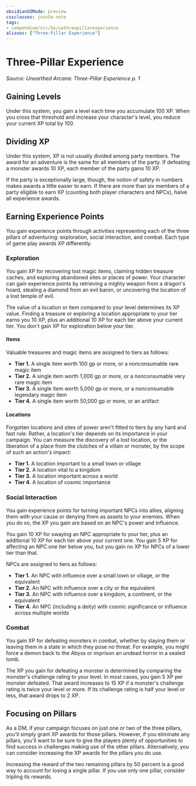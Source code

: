 ```yaml
---
obsidianUIMode: preview
cssclasses: json5e-note
tags:
- compendium/src/5e/uathreepillarexperience
aliases: ["Three-Pillar Experience"]
---
```

# Three-Pillar Experience
*Source: Unearthed Arcana: Three-Pillar Experience p. 1* 

## Gaining Levels

Under this system, you gain a level each time you accumulate 100 XP. When you cross that threshold and increase your character's level, you reduce your current XP total by 100.

## Dividing XP

Under this system, XP is not usually divided among party members. The award for an adventure is the same for all members of the party. If defeating a monster awards 10 XP, each member of the party gains 10 XP.

If the party is exceptionally large, though, the notion of safety in numbers makes awards a little easier to earn. If there are more than six members of a party eligible to earn XP (counting both player characters and NPCs), halve all experience awards.

## Earning Experience Points

You gain experience points through activities representing each of the three pillars of adventuring: exploration, social interaction, and combat. Each type of game play awards XP differently.

### Exploration

You gain XP for recovering lost magic items, claiming hidden treasure caches, and exploring abandoned sites or places of power. Your character can gain experience points by retrieving a mighty weapon from a dragon's hoard, stealing a diamond from an evil baron, or uncovering the location of a lost temple of evil.

The value of a location or item compared to your level determines its XP value. Finding a treasure or exploring a location appropriate to your tier earns you 10 XP, plus an additional 10 XP for each tier above your current tier. You don't gain XP for exploration below your tier.

#### Items

Valuable treasures and magic items are assigned to tiers as follows:

- **Tier 1.** A single item worth 100 gp or more, or a nonconsumable rare magic item  
- **Tier 2.** A single item worth 1,000 gp or more, or a nonconsumable very rare magic item  
- **Tier 3.** A single item worth 5,000 gp or more, or a nonconsumable legendary magic item  
- **Tier 4.** A single item worth 50,000 gp or more, or an artifact  

#### Locations

Forgotten locations and sites of power aren't fitted to tiers by any hard and fast rule. Rather, a location's tier depends on its importance in your campaign. You can measure the discovery of a lost location, or the liberation of a place from the clutches of a villain or monster, by the scope of such an action's impact:

- **Tier 1.** A location important to a small town or village  
- **Tier 2.** A location vital to a kingdom  
- **Tier 3.** A location important across a world  
- **Tier 4.** A location of cosmic importance  

### Social Interaction

You gain experience points for turning important NPCs into allies, aligning them with your cause or denying them as assets to your enemies. When you do so, the XP you gain are based on an NPC's power and influence.

You gain 10 XP for swaying an NPC appropriate to your tier, plus an additional 10 XP for each tier above your current one. You gain 5 XP for affecting an NPC one tier below you, but you gain no XP for NPCs of a lower tier than that.

NPCs are assigned to tiers as follows:

- **Tier 1.** An NPC with influence over a small town or village, or the equivalent  
- **Tier 2.** An NPC with influence over a city or the equivalent  
- **Tier 3.** An NPC with influence over a kingdom, a continent, or the equivalent  
- **Tier 4.** An NPC (including a deity) with cosmic significance or influence across multiple worlds  

### Combat

You gain XP for defeating monsters in combat, whether by slaying them or leaving them in a state in which they pose no threat. For example, you might force a demon back to the Abyss or imprison an undead horror in a sealed tomb.

The XP you gain for defeating a monster is determined by comparing the monster's challenge rating to your level. In most cases, you gain 5 XP per monster defeated. That award increases to 15 XP if a monster's challenge rating is twice your level or more. If its challenge rating is half your level or less, that award drops to 2 XP.

## Focusing on Pillars

As a DM, if your campaign focuses on just one or two of the three pillars, you'll simply grant XP awards for those pillars. However, if you eliminate any pillars, you'll want to be sure to give the players plenty of opportunities to find success in challenges making use of the other pillars. Alternatively, you can consider increasing the XP awards for the pillars you do use.

Increasing the reward of the two remaining pillars by 50 percent is a good way to account for losing a single pillar. If you use only one pillar, consider tripling its rewards.